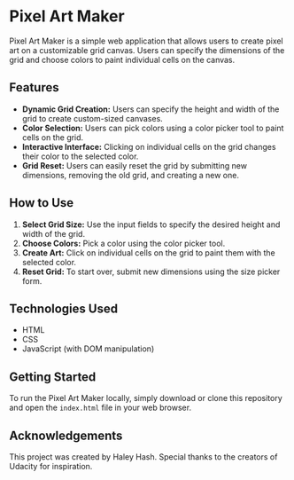 # Pixel Art Maker

Pixel Art Maker is a simple web application that allows users to create pixel art on a customizable grid canvas. Users can specify the dimensions of the grid and choose colors to paint individual cells on the canvas.

## Features

- **Dynamic Grid Creation:** Users can specify the height and width of the grid to create custom-sized canvases.
- **Color Selection:** Users can pick colors using a color picker tool to paint cells on the grid.
- **Interactive Interface:** Clicking on individual cells on the grid changes their color to the selected color.
- **Grid Reset:** Users can easily reset the grid by submitting new dimensions, removing the old grid, and creating a new one.

## How to Use

1. **Select Grid Size:** Use the input fields to specify the desired height and width of the grid.
2. **Choose Colors:** Pick a color using the color picker tool.
3. **Create Art:** Click on individual cells on the grid to paint them with the selected color.
4. **Reset Grid:** To start over, submit new dimensions using the size picker form.

## Technologies Used

- HTML
- CSS
- JavaScript (with DOM manipulation)

## Getting Started

To run the Pixel Art Maker locally, simply download or clone this repository and open the `index.html` file in your web browser.

## Acknowledgements

This project was created by Haley Hash. Special thanks to the creators of Udacity for inspiration.
